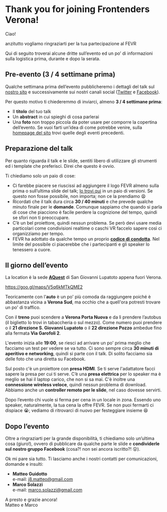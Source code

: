 # Thank you for joining Frontenders Verona! 

Ciao!

anzitutto vogliamo ringraziarti per la tua partecipazione al FEVR

Qui di seguito troverai alcune dritte sull’evento ed un po’ di informazioni sulla logistica prima, durante e dopo la serata.

## Pre-evento (3 / 4 settimane prima)

Qualche settimana prima dell’evento pubblicheremo i dettagli del talk sul [nostro sito](http://www.fevr.it/)  e successivamente sui nostri canali social ([Twitter](https://twitter.com/__fevr) e [Facebook](https://www.facebook.com/groups/frontendersverona/)). 

Per questo motivo ti chiederemmo di inviarci, almeno **3 / 4 settimane prima**:

* Il **titolo** del tuo talk
* Un **abstract** in cui spieghi di cosa parlerai
* Una **foto** non troppo piccola da poter usare per comporre la copertina dell’evento. Se vuoi farti un’idea di come potrebbe venire, sulla [homepage del sito](http://www.fevr.it/) trovi quelle degli eventi precedenti.

## Preparazione del talk

Per quanto riguarda il talk e le slide, sentiti libero di utilizzare gli strumenti ed i template che preferisci. Direi che questo è ovvio. 

Ti chiediamo solo un paio di cose:

* Ci farebbe piacere se riuscissi ad aggiungere il logo FEVR almeno sulla prima o sull’ultima slide del talk; [lo trovi qui](assets/logo-fevr.zip) in un paio di versioni. Se questo non fosse possibile, non importa; non ce la prendiamo 😩
* Ricordati che il talk dura circa **30 / 40 minuti** e che prevede qualche minuto finale per le **domande**. Comunque sappiamo che quando si parla di cose che piacciono è facile perdere la cognizione del tempo, quindi se sfori non ti preoccupare.
* C’è un bel proiettore, quindi nessun problema. Se però devi usare media particolari come condivisioni realtime o caschi VR faccelo sapere così ci organizziamo per tempo.
* FEVR ha adottato da qualche tempo un proprio [**codice di condotta**](http://www.fevr.it/code-of-conduct/). Nel limite del possibile ci piacerebbe che i partecipanti e gli speaker lo tenessero a cuore.

## Il giorno dell’evento

La location è la sede [**AQuest**](https://www.aquest.it/en) di San Giovanni Lupatoto appena fuori Verona.

https://goo.gl/maps/V5q6kMTkQME2

Teoricamente con l'**auto** è un po' più comoda da raggiungere poiché è abbastanza vicina a **Verona Sud**, ma occhio che a quell'ora potresti trovare un po' di traffico.


Con il **treno** puoi scendere a **Verona Porta Nuova** e da lì prendere l’autobus (il biglietto lo trovi in tabaccheria o sul mezzo). Come numero puoi prendere o il **21 direzione S. Giovanni Lupatoto** o il **22 direzione Pozzo** ambedue fino alla fermata **Via Garofoli 2**.

L'evento inizia alle **19:00**, se riesci ad arrivare un po' prima meglio che facciamo un test per vedere se va tutto. Ci sono sempre circa **30 minuti di aperitivo e networking**, quindi si parte con il talk. Di solito facciamo sia delle foto che una diretta su Facebook.

Sul posto c'è un proiettore con **presa HDMI**. Se ti serve l'adattatore facci sapere la presa per cui ti serve. C’è una **presa elettrica** per lo speaker ma è meglio se hai il laptop carico, che non si sa mai. C'è inoltre una **connessione wireless veloce**, quindi nessun problema di download. Abbiamo anche un **controller remoto per le slide**, nel caso dovesse servirti.

Dopo l’evento chi vuole si ferma per cena in un locale in zona. Essendo uno speaker, naturalmente, la tua cena la offre FEVR. Se non puoi fermarti ci dispiace 😭; vediamo di ritrovarci di nuovo per festeggiare insieme 😆

## Dopo l’evento

Oltre a ringraziarti per la grande disponibilità, ti chiediamo solo un’ultima cosa (giuro!), ovvero di pubblicare da qualche parte le slide e **condividerle sul nostro gruppo Facebook** (cosa?! non sei ancora iscritto?! 😲).


Ok mi pare sia tutto. Ti lasciamo anche i nostri contatti per comunicazioni, domande e insulti:

* **Matteo Guidotto**  
  e-mail: j8.matteo@gmail.com
* **Marco Solazzi**  
  e-mail: marco.solazzi@gmail.com

A presto e grazie ancora!  
Matteo e Marco
